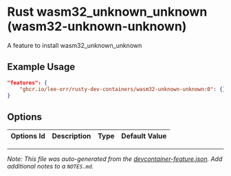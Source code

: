 
# Rust wasm32_unknown_unknown (wasm32-unknown-unknown)

A feature to install wasm32_unknown_unknown

## Example Usage

```json
"features": {
    "ghcr.io/lee-orr/rusty-dev-containers/wasm32-unknown-unknown:0": {}
}
```

## Options

| Options Id | Description | Type | Default Value |
|-----|-----|-----|-----|




---

_Note: This file was auto-generated from the [devcontainer-feature.json](https://github.com/lee-orr/rusty-dev-containers/blob/main/src/wasm32-unknown-unknown/devcontainer-feature.json).  Add additional notes to a `NOTES.md`._
